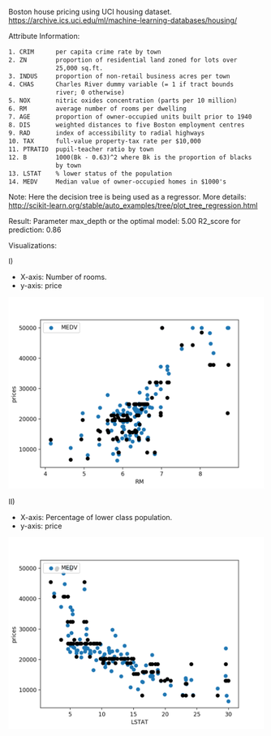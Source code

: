 Boston house pricing using UCI housing dataset. https://archive.ics.uci.edu/ml/machine-learning-databases/housing/

Attribute Information:

    1. CRIM      per capita crime rate by town
    2. ZN        proportion of residential land zoned for lots over 
                 25,000 sq.ft.
    3. INDUS     proportion of non-retail business acres per town
    4. CHAS      Charles River dummy variable (= 1 if tract bounds 
                 river; 0 otherwise)
    5. NOX       nitric oxides concentration (parts per 10 million)
    6. RM        average number of rooms per dwelling
    7. AGE       proportion of owner-occupied units built prior to 1940
    8. DIS       weighted distances to five Boston employment centres
    9. RAD       index of accessibility to radial highways
    10. TAX      full-value property-tax rate per $10,000
    11. PTRATIO  pupil-teacher ratio by town
    12. B        1000(Bk - 0.63)^2 where Bk is the proportion of blacks 
                 by town
    13. LSTAT    % lower status of the population
    14. MEDV     Median value of owner-occupied homes in $1000's

Note: Here the decision tree is being used as a regressor. More details: http://scikit-learn.org/stable/auto_examples/tree/plot_tree_regression.html

Result:
Parameter max_depth or the optimal model: 5.00
R2_score for prediction: 0.86

Visualizations:

I)
 - X-axis: Number of rooms.
 - y-axis: price
 
![RM](./images/RM.png)

II)
 - X-axis: Percentage of lower class population.
 - y-axis: price

![LSTST](./images/LSTAT.png)